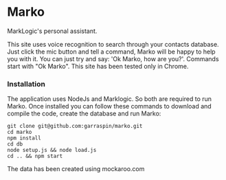 # Marko

MarkLogic's personal assistant.

This site uses voice recognition to search through your contacts database. Just click the mic button and tell a command, Marko will be happy to help you with it. You can just try and say: 'Ok Marko, how are you?'. Commands start with "Ok Marko". 
This site has been tested only in Chrome. 

### Installation

The application uses NodeJs and Marklogic. So both are required to run Marko. Once installed you can follow these commands to download and compile the code, create the database and run Marko: 

```
git clone git@github.com:garraspin/marko.git
cd marko
npm install
cd db
node setup.js && node load.js
cd .. && npm start
```

The data has been created using mockaroo.com